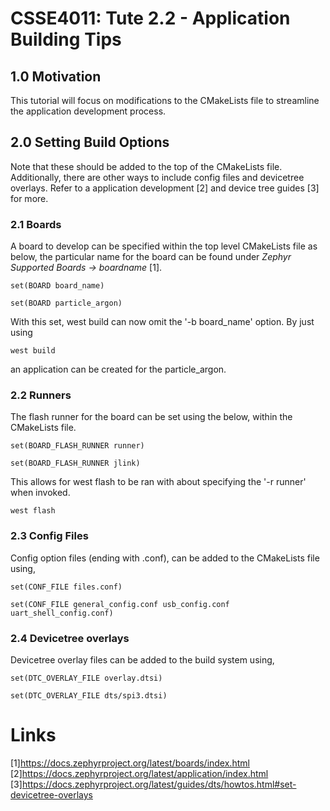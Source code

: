 # CSSE4011: Tute 2.2 - Application Building Tips

## **1.0 Motivation**

This tutorial will focus on modifications to the CMakeLists file to streamline the application development process. 

## **2.0 Setting Build Options**

Note that these should be added to the top of the CMakeLists file. Additionally, there are other ways to include config files and devicetree overlays. Refer to a application development [2] and device tree guides [3] for more.

### **2.1 Boards**

 A board to develop can be specified within the top level CMakeLists file as below, the particular name for the board can be found under *Zephyr Supported Boards -> boardname* [1].

 ```
 set(BOARD board_name)

 set(BOARD particle_argon)
 ```

With this set, west build can now omit the '-b board_name' option. By just using 

```
west build 
```

an application can be created for the particle_argon.

### **2.2 Runners**

The flash runner for the board can be set using the below, within the CMakeLists file.

```
set(BOARD_FLASH_RUNNER runner)

set(BOARD_FLASH_RUNNER jlink)
```

This allows for west flash to be ran with about specifying the '-r runner' when invoked. 

```
west flash
```

### **2.3 Config Files**

Config option files (ending with .conf), can be added to the CMakeLists file using,

```
set(CONF_FILE files.conf)

set(CONF_FILE general_config.conf usb_config.conf uart_shell_config.conf)
```

### **2.4 Devicetree overlays**

Devicetree overlay files can be added to the build system using,

```
set(DTC_OVERLAY_FILE overlay.dtsi)

set(DTC_OVERLAY_FILE dts/spi3.dtsi)
```




# Links
[1]https://docs.zephyrproject.org/latest/boards/index.html
[2]https://docs.zephyrproject.org/latest/application/index.html
[3]https://docs.zephyrproject.org/latest/guides/dts/howtos.html#set-devicetree-overlays